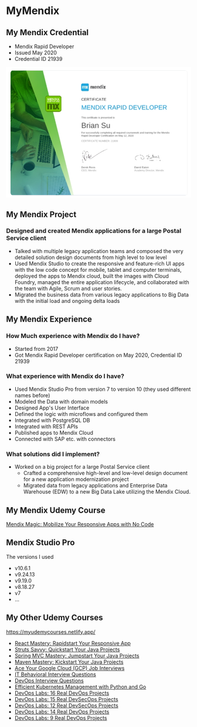 # MyMendix

## My Mendix Credential

- Mendix Rapid Developer
- Issued May 2020
- Credential ID 21939

![Mendix Rapid Developer 21939](Mendix_Rapid_Developer_21939.png)

## My Mendix Project

### Designed and created Mendix applications for a large Postal Service client

- Talked with multiple legacy application teams and composed the very detailed solution design documents from high level to low level
- Used Mendix Studio to create the responsive and feature-rich UI apps with the low code concept for mobile, tablet and computer terminals, deployed the apps to Mendix cloud, built the images with Cloud Foundry, managed the entire application lifecycle, and collaborated with the team with Agile, Scrum and user stories.
- Migrated the business data from various legacy applications to Big Data with the initial load and ongoing delta loads

## My Mendix Experience

### How Much experience with Mendix do I have?

- Started from 2017
- Got Mendix Rapid Developer certification on May 2020, Credential ID 21939

### What experience with Mendix do I have?

- Used Mendix Studio Pro from version 7 to version 10 (they used different names before)
- Modeled the Data with domain models
- Designed App's User Interface
- Defined the logic with microflows and configured them
- Integrated with PostgreSQL DB
- Integrated with REST APIs
- Published apps to Mendix Cloud
- Connected with SAP etc. with connectors

### What solutions did I implement?

- Worked on a big project for a large Postal Service client
  - Crafted a comprehensive high-level and low-level design document for a new application modernization project
  - Migrated data from legacy applications and Enterprise Data Warehouse (EDW) to a new Big Data Lake utilizing the Mendix Cloud.

## My Mendix Udemy Course

[Mendix Magic: Mobilize Your Responsive Apps with No Code](https://www.udemy.com/course/mendix-magic/)

<!-- [My Udemy Courses](https://myudemycourses.netlify.app/) -->

## Mendix Studio Pro

The versions I used

- v10.6.1
- v9.24.13
- v9.19.0
- v8.18.27
- v7
- ...

## My Other Udemy Courses

<https://myudemycourses.netlify.app/>

- [React Mastery: Rapidstart Your Responsive App](https://www.udemy.com/course/react-rapidstart-creating-an-responsive-react-app-in-1-hour/)
- [Struts Savvy: Quickstart Your Java Projects](https://www.udemy.com/course/struts-savvy-quickstart-your-java-projects/)
- [Spring MVC Mastery: Jumpstart Your Java Projects](https://www.udemy.com/course/spring-mvc-mastery-jumpstart-your-java-projects/)
- [Maven Mastery: Kickstart Your Java Projects](https://www.udemy.com/course/maven-mastery-kickstart-your-java-projects/)
- [Ace Your Google Cloud (GCP) Job Interviews](https://www.udemy.com/course/it-contractor-google-cloud-gcp-interview-questions-20xx/)
- [IT Behavioral Interview Questions](https://www.udemy.com/course/it-contractor-behavioral-interview-questions-20xx/)
- [DevOps Interview Questions](https://www.udemy.com/course/devops-interview-questions-20xx/)
- [Efficient Kubernetes Management with Python and Go](https://www.udemy.com/course/managing-dask-kubernetes-with-kubectl-python-and-go/)
- [DevOps Labs: 16 Real DevOps Projects](https://www.udemy.com/course/devops-labs-16-real-devops-projects/)
- [DevOps Labs: 15 Real DevSecOps Projects](https://www.udemy.com/course/devops-labs-15-real-devsecops-projects/)
- [DevOps Labs: 12 Real DevSecOps Projects](https://www.udemy.com/course/devops-labs-12-real-devsecops-projects/)
- [DevOps Labs: 14 Real DevOps Projects](https://www.udemy.com/course/devops-labs-14-real-devops-projects/)
- [DevOps Labs: 9 Real DevOps Projects](https://www.udemy.com/course/devops-labs-9-real-devops-projects/)

